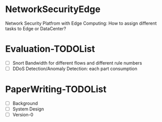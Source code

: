# NetworkSecurityEdge
Network Security Platfrom with Edge Computing: How to assign different tasks to Edge or DataCenter?

# Evaluation-TODOList
- [ ] Snort Bandwidth for different flows and different rule numbers
- [ ] DDoS Detection/Anomaly Detection: each part consumption

# PaperWriting-TODOList
- [ ] Background
- [ ] System Design
- [ ] Version-0
